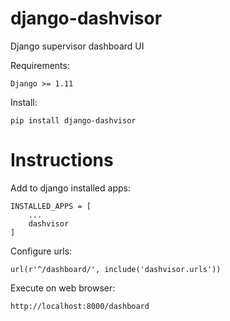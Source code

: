 # django-dashvisor
Django supervisor dashboard UI

Requirements:
    
    Django >= 1.11

    
Install:

    pip install django-dashvisor
    
Instructions
============

Add to django installed apps:

    INSTALLED_APPS = [
        ...
        dashvisor
    ]


Configure urls:

    url(r'^/dashboard/', include('dashvisor.urls'))
 

Execute on web browser:
    
    http://localhost:8000/dashboard